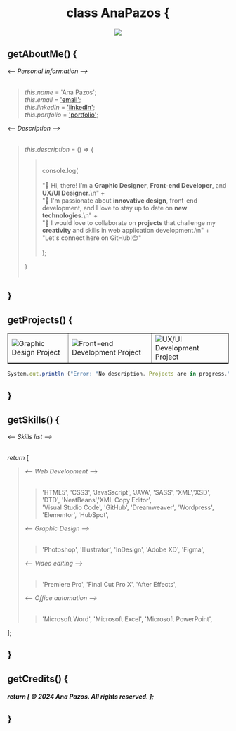 <div align ="center">
  <h1 align="center">class AnaPazos {</h1>
  <img  src="https://github.com/anapg130/anapg130/assets/130589630/07c9ded8-97bc-4554-b37d-ac5ef439cce5">
</div>
 

## getAboutMe() {  <br>

<div color="#5b9b07";>
   <em> <-- Personal Information --> </em>
</div> <br>
    <blockquote>
        <em>this.name</em> = 'Ana Pazos';<br>
        <em>this.email</em> = <a href="anapazos.designer@gmail.com">'email'</a>;<br>
       <em>this.linkedIn</em> = <a href="https://www.linkedin.com/in/ana-pazos-design/">'linkedIn'</a>;<br>
       <em>this.portfolio</em> = <a href="https://www.behance.net/anapazos">'portfolio'</a>;<br>
   </blockquote>
    
<div color="#5b9b07";>
   <em> <-- Description --> </em>
</div> <br>
      <blockquote>
          <em>this.description</em> = () => { <br>
            <blockquote>
              <br>  console.log(<br>
                   <br>"🌟 Hi, there! I’m a <b> Graphic Designer</b>,  <b>Front-end Developer</b>, and  <b> UX/UI Designer</b>.\n" + <br>
                    "🚀 I'm passionate about  <b>innovative design</b>, front-end development, and I love to stay up to date on  <b>new technologies</b>.\n" +<br>
                    "💼 I would love to collaborate on <b>projects</b> that challenge my <b>creativity</b> and skills in web application development.\n" +<br>
                    "Let's connect here on GitHub!😊"<br>
             <br>      );<br>
              </blockquote>
           }<br>
          <br> 
      </blockquote>
    <h2>}</h2> 
     
  ## getProjects() {  <br>

  <table border="1" >
    <tr>
      <td><img src="https://github.com/anapg130/anapg130/assets/130589630/fa22bfd0-12c8-4eb4-bdd4-f7367529fdea" alt="Graphic Design Project"></td>
      <td><img src="https://github.com/anapg130/anapg130/assets/130589630/48c387e2-1923-4131-8356-82fbc2d01eb4" alt="Front-end Development Project"></td>
      <td><img src="https://github.com/anapg130/anapg130/assets/130589630/2ed79ee0-18f1-40f4-aa8f-ff2fbe8632e9" alt="UX/UI Development Project"></td>
    </tr>
  </table> 
  
  ```js
  System.out.println ("Error: "No description. Projects are in progress.");
  ```
<h2>}</h2> 

## getSkills() { <br>

<div color="#5b9b07">
   <em> <-- Skills list --> </em>
</div> <br>

<em>return</em>  [<br>
  <blockquote>
<div color="#5b9b07";>
   <em> <-- Web Development --> </em>
</div> <br>
     <blockquote>
       'HTML5',  'CSS3',  'JavaSscript', 'JAVA', 'SASS', 'XML','XSD', 'DTD', 'NeatBeans','XML Copy Editor', <br>
       'Visual Studio Code', 'GitHub', 'Dreamweaver', 'Wordpress', 'Elementor', 'HubSpot',
     </blockquote> 
  <div color="#5b9b07";>
   <em> <-- Graphic Design --> </em>
</div> <br>
     <blockquote>
     'Photoshop', 'Illustrator', 'InDesign', 'Adobe XD', 'Figma', 
     </blockquote>
     <div color="#5b9b07";>
   <em><-- Video editing --> </em>
  </div><br>
      <blockquote>
      'Premiere Pro', 'Final Cut Pro X', 'After Effects', 
      </blockquote>
       <div color="#5b9b07";>
   <em><-- Office automation --> </em>
  </div><br>
   <blockquote>  
   'Microsoft Word', 'Microsoft Excel',  'Microsoft PowerPoint',<br>

   </blockquote>
    </blockquote>  
]; <br>
<h2>}</h2>

## getCredits() {  <br>
<h5><em> return </em> [ &copy; 2024 Ana Pazos. All rights reserved. ];</h5> 
<h2>}</h2><br>
